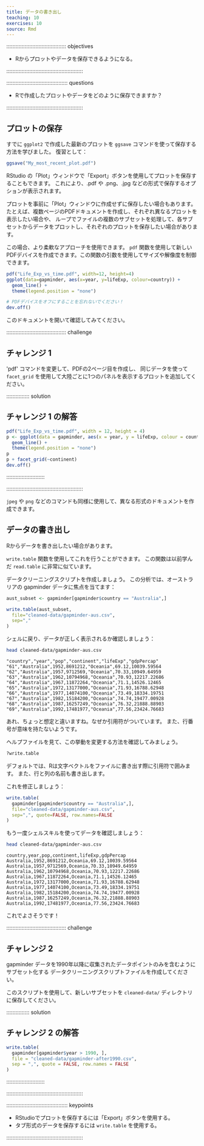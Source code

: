 ```yaml
---
title: データの書き出し
teaching: 10
exercises: 10
source: Rmd
---
```


::::::::::::::::::::::::::::::::::::::: objectives

- Rからプロットやデータを保存できるようになる。

::::::::::::::::::::::::::::::::::::::::::::::::::

:::::::::::::::::::::::::::::::::::::::: questions

- Rで作成したプロットやデータをどのように保存できますか？

::::::::::::::::::::::::::::::::::::::::::::::::::



## プロットの保存

すでに `ggplot2` で作成した最新のプロットを `ggsave` コマンドを使って保存する方法を学びました。
復習として：


``` r
ggsave("My_most_recent_plot.pdf")
```

RStudio の「Plot」ウィンドウで「Export」ボタンを使用してプロットを保存することもできます。
これにより、.pdf や .png、.jpg などの形式で保存するオプションが表示されます。

プロットを事前に「Plot」ウィンドウに作成せずに保存したい場合もあります。
たとえば、複数ページのPDFドキュメントを作成し、それぞれ異なるプロットを表示したい場合や、
ループでファイルの複数のサブセットを処理して、各サブセットからデータをプロットし、それぞれのプロットを保存したい場合があります。

この場合、より柔軟なアプローチを使用できます。
`pdf` 関数を使用して新しいPDFデバイスを作成できます。この関数の引数を使用してサイズや解像度を制御できます。


``` r
pdf("Life_Exp_vs_time.pdf", width=12, height=4)
ggplot(data=gapminder, aes(x=year, y=lifeExp, colour=country)) +
  geom_line() +
  theme(legend.position = "none")

# PDFデバイスをオフにすることを忘れないでください！
dev.off()
```

このドキュメントを開いて確認してみてください。

:::::::::::::::::::::::::::::::::::::::  challenge

## チャレンジ 1

'pdf' コマンドを変更して、PDFの2ページ目を作成し、
同じデータを使って `facet_grid` を使用して大陸ごとに1つのパネルを表示するプロットを追加してください。

:::::::::::::::  solution

## チャレンジ 1 の解答


``` r
pdf("Life_Exp_vs_time.pdf", width = 12, height = 4)
p <- ggplot(data = gapminder, aes(x = year, y = lifeExp, colour = country)) +
  geom_line() +
  theme(legend.position = "none")
p
p + facet_grid(~continent)
dev.off()
```

:::::::::::::::::::::::::

::::::::::::::::::::::::::::::::::::::::::::::::::

`jpeg` や `png` などのコマンドも同様に使用して、異なる形式のドキュメントを作成できます。

## データの書き出し

Rからデータを書き出したい場合があります。

`write.table` 関数を使用してこれを行うことができます。
この関数は以前学んだ `read.table` に非常に似ています。

データクリーニングスクリプトを作成しましょう。
この分析では、オーストラリアの gapminder データに焦点を当てます：


``` r
aust_subset <- gapminder[gapminder$country == "Australia",]

write.table(aust_subset,
  file="cleaned-data/gapminder-aus.csv",
  sep=","
)
```

シェルに戻り、データが正しく表示されるか確認しましょう：


``` bash
head cleaned-data/gapminder-aus.csv
```

``` output
"country","year","pop","continent","lifeExp","gdpPercap"
"61","Australia",1952,8691212,"Oceania",69.12,10039.59564
"62","Australia",1957,9712569,"Oceania",70.33,10949.64959
"63","Australia",1962,10794968,"Oceania",70.93,12217.22686
"64","Australia",1967,11872264,"Oceania",71.1,14526.12465
"65","Australia",1972,13177000,"Oceania",71.93,16788.62948
"66","Australia",1977,14074100,"Oceania",73.49,18334.19751
"67","Australia",1982,15184200,"Oceania",74.74,19477.00928
"68","Australia",1987,16257249,"Oceania",76.32,21888.88903
"69","Australia",1992,17481977,"Oceania",77.56,23424.76683
```

あれ、ちょっと想定と違いますね。なぜか引用符がついています。
また、行番号が意味を持たないようです。

ヘルプファイルを見て、この挙動を変更する方法を確認してみましょう。


``` r
?write.table
```

デフォルトでは、Rは文字ベクトルをファイルに書き出す際に引用符で囲みます。
また、行と列の名前も書き出します。

これを修正しましょう：


``` r
write.table(
  gapminder[gapminder$country == "Australia",],
  file="cleaned-data/gapminder-aus.csv",
  sep=",", quote=FALSE, row.names=FALSE
)
```

もう一度シェルスキルを使ってデータを確認しましょう：


``` bash
head cleaned-data/gapminder-aus.csv
```

``` output
country,year,pop,continent,lifeExp,gdpPercap
Australia,1952,8691212,Oceania,69.12,10039.59564
Australia,1957,9712569,Oceania,70.33,10949.64959
Australia,1962,10794968,Oceania,70.93,12217.22686
Australia,1967,11872264,Oceania,71.1,14526.12465
Australia,1972,13177000,Oceania,71.93,16788.62948
Australia,1977,14074100,Oceania,73.49,18334.19751
Australia,1982,15184200,Oceania,74.74,19477.00928
Australia,1987,16257249,Oceania,76.32,21888.88903
Australia,1992,17481977,Oceania,77.56,23424.76683
```

これでよさそうです！

:::::::::::::::::::::::::::::::::::::::  challenge

## チャレンジ 2

gapminder データを1990年以降に収集されたデータポイントのみを含むようにサブセット化する
データクリーニングスクリプトファイルを作成してください。

このスクリプトを使用して、新しいサブセットを `cleaned-data/` ディレクトリに保存してください。

:::::::::::::::  solution

## チャレンジ 2 の解答


``` r
write.table(
  gapminder[gapminder$year > 1990, ],
  file = "cleaned-data/gapminder-after1990.csv",
  sep = ",", quote = FALSE, row.names = FALSE
)
```

:::::::::::::::::::::::::

::::::::::::::::::::::::::::::::::::::::::::::::::



:::::::::::::::::::::::::::::::::::::::: keypoints

- RStudioでプロットを保存するには「Export」ボタンを使用する。
- タブ形式のデータを保存するには `write.table` を使用する。

::::::::::::::::::::::::::::::::::::::::::::::::::


